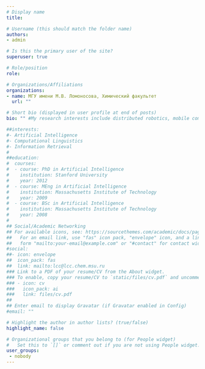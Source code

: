 ```yaml
---
# Display name
title:

# Username (this should match the folder name)
authors:
- admin

# Is this the primary user of the site?
superuser: true

# Role/position
role:

# Organizations/Affiliations
organizations:
- name: МГУ имени М.В. Ломоносова, Химический факультет
  url: ""

# Short bio (displayed in user profile at end of posts)
bio: "" #My research interests include distributed robotics, mobile computing and programmable matter.

##interests:
#- Artificial Intelligence
#- Computational Linguistics
#- Information Retrieval
#
##education:
#  courses:
#  - course: PhD in Artificial Intelligence
#    institution: Stanford University
#    year: 2012
#  - course: MEng in Artificial Intelligence
#    institution: Massachusetts Institute of Technology
#    year: 2009
#  - course: BSc in Artificial Intelligence
#    institution: Massachusetts Institute of Technology
#    year: 2008
#
## Social/Academic Networking
## For available icons, see: https://sourcethemes.com/academic/docs/page-builder/#icons
##   For an email link, use "fas" icon pack, "envelope" icon, and a link in the
##   form "mailto:your-email@example.com" or "#contact" for contact widget.
#social:
##- icon: envelope
##  icon_pack: fas
##  link: mailto:lcc@lcc.chem.msu.ru
### Link to a PDF of your resume/CV from the About widget.
### To enable, copy your resume/CV to `static/files/cv.pdf` and uncomment the lines below.
### - icon: cv
###   icon_pack: ai
###   link: files/cv.pdf
##
## Enter email to display Gravatar (if Gravatar enabled in Config)
#email: ""

# Highlight the author in author lists? (true/false)
highlight_name: false

# Organizational groups that you belong to (for People widget)
#   Set this to `[]` or comment out if you are not using People widget.
user_groups:
 - nobody
---
```

